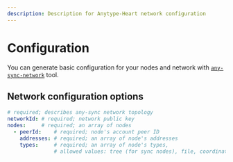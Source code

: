```yaml
---
description: Description for Anytype-Heart network configuration
---
```


# Configuration

You can generate basic configuration for your nodes and network with [`any-sync-network`](https://github.com/anyproto/any-sync-tools) tool.

## Network configuration options

```yaml
# required; describes any-sync network topology
networkId: # required; network public key
nodes:     # required; an array of nodes
  - peerId:    # required; node's account peer ID
    addresses: # required; an array of node's addresses
    types:     # required; an array of node's types,
               # allowed values: tree (for sync nodes), file, coordinator
```
